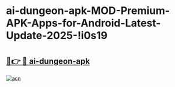 # ai-dungeon-apk-MOD-Premium-APK-Apps-for-Android-Latest-Update-2025-!i0s19

# <h2><a href="https://tpi8tt.esa.edu.pl?title=ai-dungeon-apk&ref=i0s19">🔗👉 🔴 ai-dungeon-apk</a></h2>

[![acn](https://github.com/user-attachments/assets/0f9c940e-d8b0-45ae-aac7-cd30a18b3e1c)](https://tpi8tt.esa.edu.pl?title=ai-dungeon-apk&ref=i0s19)


